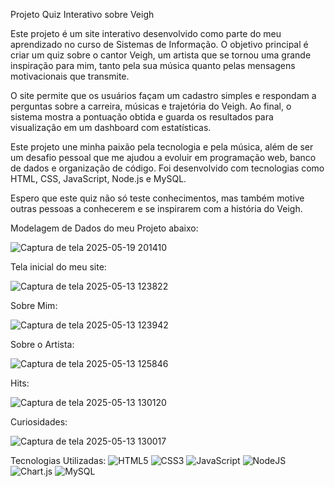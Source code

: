 Projeto Quiz Interativo sobre Veigh

Este projeto é um site interativo desenvolvido como parte do meu aprendizado no curso de Sistemas de Informação. O objetivo principal é criar um quiz sobre o cantor Veigh, um artista que se tornou uma grande inspiração para mim, tanto pela sua música quanto pelas mensagens motivacionais que transmite.

O site permite que os usuários façam um cadastro simples e respondam a perguntas sobre a carreira, músicas e trajetória do Veigh. Ao final, o sistema mostra a pontuação obtida e guarda os resultados para visualização em um dashboard com estatísticas.

Este projeto une minha paixão pela tecnologia e pela música, além de ser um desafio pessoal que me ajudou a evoluir em programação web, banco de dados e organização de código. Foi desenvolvido com tecnologias como HTML, CSS, JavaScript, Node.js e MySQL.

Espero que este quiz não só teste conhecimentos, mas também motive outras pessoas a conhecerem e se inspirarem com a história do Veigh.




Modelagem de Dados do meu Projeto abaixo:




![Captura de tela 2025-05-19 201410](https://github.com/user-attachments/assets/f4bbbde2-3c8f-4098-abca-e49c6105d004)







Tela inicial do meu site: 


![Captura de tela 2025-05-13 123822](https://github.com/user-attachments/assets/82d12ada-f17d-4de1-b05b-5e07941f1ce8)


Sobre Mim: 


![Captura de tela 2025-05-13 123942](https://github.com/user-attachments/assets/ca9a5ce4-d109-4277-8cbd-3baa3f7d8f81)

Sobre o Artista:


![Captura de tela 2025-05-13 125846](https://github.com/user-attachments/assets/76486579-0e13-4f21-9e2c-6643d7c8220b)

Hits:


![Captura de tela 2025-05-13 130120](https://github.com/user-attachments/assets/0efe5d9f-c05e-4bde-b860-16ae69a4192e)

Curiosidades:

![Captura de tela 2025-05-13 130017](https://github.com/user-attachments/assets/a8d56499-53bc-4126-a597-b8dd6014aa14)




Tecnologias Utilizadas:
![HTML5](https://img.shields.io/badge/html5-%23E34F26.svg?style=for-the-badge&logo=html5&logoColor=white)
![CSS3](https://img.shields.io/badge/css3-%231572B6.svg?style=for-the-badge&logo=css3&logoColor=white)
![JavaScript](https://img.shields.io/badge/javascript-%23323330.svg?style=for-the-badge&logo=javascript&logoColor=%23F7DF1E)
![NodeJS](https://img.shields.io/badge/node.js-6DA55F?style=for-the-badge&logo=node.js&logoColor=white)
![Chart.js](https://img.shields.io/badge/chart.js-F5788D.svg?style=for-the-badge&logo=chart.js&logoColor=white)
![MySQL](https://img.shields.io/badge/mysql-4479A1.svg?style=for-the-badge&logo=mysql&logoColor=white)
